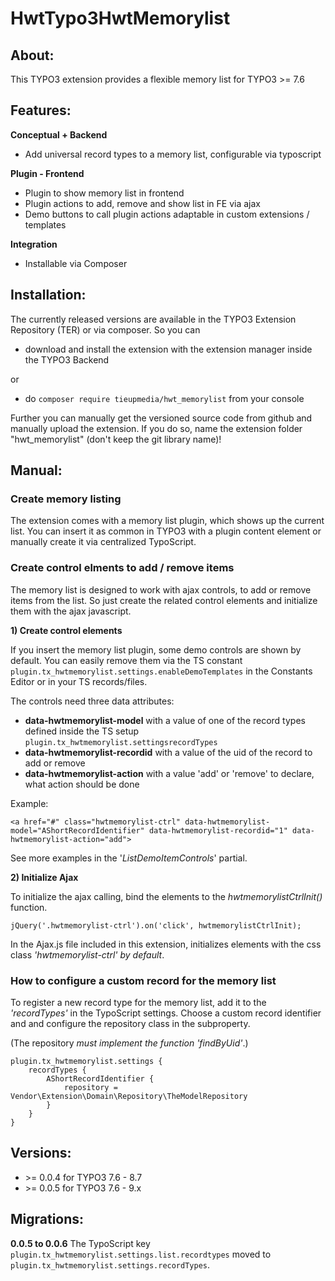 
# HwtTypo3HwtMemorylist

## About:
This TYPO3 extension provides a flexible memory list for TYPO3 >= 7.6


## Features:

**Conceptual + Backend**

- Add universal record types to a memory list, configurable via typoscript

**Plugin - Frontend**

- Plugin to show memory list in frontend
- Plugin actions to add, remove and show list in FE via ajax
- Demo buttons to call plugin actions adaptable in custom extensions / templates

**Integration**

- Installable via Composer


## Installation:
The currently released versions are available in the TYPO3 Extension Repository (TER) or via composer. So you can 
 - download and install the extension with the extension manager inside the TYPO3 Backend

or

- do `composer require tieupmedia/hwt_memorylist` from your console

Further you can manually get the versioned source code from github and manually upload the extension. If you do so, name the extension folder "hwt_memorylist" (don't keep the git library name)!


## Manual:

### Create memory listing
The extension comes with a memory list plugin, which shows up the current list. You can insert it as common in TYPO3 with a plugin content element or manually create it via centralized TypoScript.

### Create control elments to add / remove items
The memory list is designed to work with ajax controls, to add or remove items from the list. So just create the related control elements and initialize them with the ajax javascript.

**1) Create control elements**

If you insert the memory list plugin, some demo controls are shown  by default. You can easily remove them via the TS constant `plugin.tx_hwtmemorylist.settings.enableDemoTemplates` in the Constants Editor or in your TS records/files.

The controls need three data attributes:
- **data-hwtmemorylist-model** with a value of one of the record types defined inside the TS setup `plugin.tx_hwtmemorylist.settingsrecordTypes`
- **data-hwtmemorylist-recordid** with a value of the uid of the record to add or remove
- **data-hwtmemorylist-action** with a value 'add' or 'remove' to declare, what action should be done

Example:
```
<a href="#" class="hwtmemorylist-ctrl" data-hwtmemorylist-model="AShortRecordIdentifier" data-hwtmemorylist-recordid="1" data-hwtmemorylist-action="add">
```
See more examples in the '_ListDemoItemControls_' partial.

**2) Initialize Ajax**

To initialize the ajax calling, bind the elements to the _hwtmemorylistCtrlInit()_ function.
```
jQuery('.hwtmemorylist-ctrl').on('click', hwtmemorylistCtrlInit);
```
In the Ajax.js file included in this extension, initializes elements with the css class _'hwtmemorylist-ctrl' by default_.

### How to configure a custom record for the memory list
To register a new record type for the memory list, add it to the _'recordTypes'_ in the TypoScript settings. Choose a custom record identifier and and configure the repository class in the subproperty. 

(The repository _must implement the function 'findByUid'_.)
```
plugin.tx_hwtmemorylist.settings {
    recordTypes {
        AShortRecordIdentifier {
            repository = Vendor\Extension\Domain\Repository\TheModelRepository
        }
    }
}
```

## Versions:
- \>= 0.0.4 for TYPO3 7.6 - 8.7
- \>= 0.0.5 for TYPO3 7.6 - 9.x

## Migrations:
**0.0.5 to 0.0.6**
The TypoScript key `plugin.tx_hwtmemorylist.settings.list.recordtypes` moved to `plugin.tx_hwtmemorylist.settings.recordTypes`.
